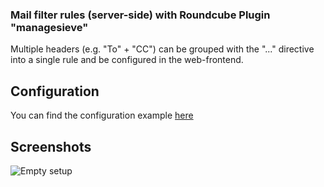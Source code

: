 ### Mail filter rules (server-side) with Roundcube Plugin "managesieve"

Multiple headers (e.g. "To" + "CC") can be grouped with the "..." directive into a single rule and be configured in the web-frontend.

## Configuration

You can find the configuration example [here](https://github.com/roundcube/roundcubemail/blob/master/plugins/managesieve/config.inc.php.dist)

## Screenshots

![Empty setup](https://user-images.githubusercontent.com/7784660/107066755-a6933d00-67de-11eb-8927-321579da6c6c.jpg)